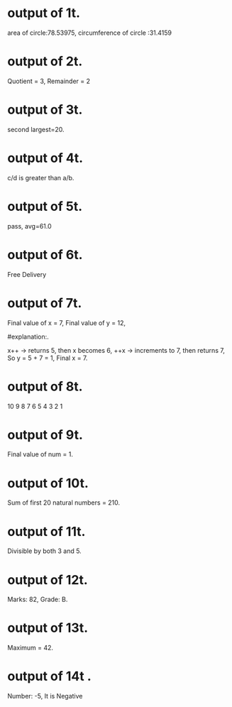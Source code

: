 # output of 1t.
area of circle:78.53975,
circumference of circle :31.4159 

# output of 2t.
Quotient = 3,
Remainder = 2
# output of 3t.
second largest=20.
# output of 4t.
c/d  is greater than a/b.
# output of 5t.
pass,
avg=61.0
# output of 6t.
Free Delivery
# output of 7t.
Final value of x = 7,
Final value of y = 12,

#explanation:.

x++ → returns 5, then x becomes 6,
++x → increments to 7, then returns 7,
So y = 5 + 7 = 1,
Final x = 7.
# output of 8t.
10
9
8
7
6
5
4
3
2
1

# output of 9t.
Final value of num = 1.

# output of 10t.
Sum of first 20 natural numbers = 210.

# output of 11t.
Divisible by both 3 and 5.

# output of 12t.
Marks: 82,
Grade: B.

# output of 13t.
Maximum = 42.

# output of 14t .
Number: -5,
It is Negative

